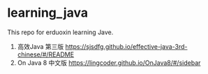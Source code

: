# learning_java

This repo for erduoxin learning Jave.

1. 高效Java 第三版 https://sjsdfg.github.io/effective-java-3rd-chinese/#/README
2. On Java 8 中文版 https://lingcoder.github.io/OnJava8/#/sidebar